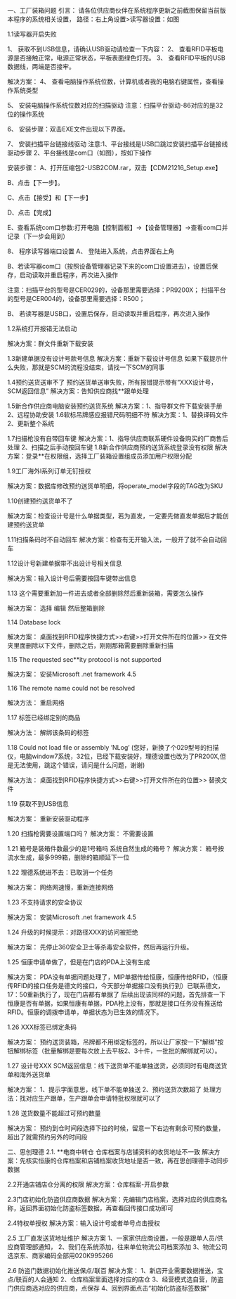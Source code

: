 
一、工厂装箱问题
引言：
请各位供应商伙伴在系统程序更新之前截图保留当前版本程序的系统相关设置，
路径：右上角设置>读写器设置：如图

1.1读写器开启失败


1、	获取不到USB信息，请确认USB驱动请检查一下内容：
2、	查看RFID平板电源是否接触正常，电源正常状态，平板表面绿色灯亮。
3、	查看RFID平板的USB数据线，两端是否接牢。


解决方案：
4、	查看电脑操作系统位数，计算机或者我的电脑右键属性，查看操作系统类型

5、	安装电脑操作系统位数对应的扫描驱动
注意：扫描平台驱动-86对应的是32位的操作系统

6、	安装步骤：双击EXE文件出现以下界面。



7、	安装扫描平台链接线驱动
注意:1、平台接线是USB口跳过安装扫描平台链接线驱动步骤
2、平台接线是com口（如图），按如下操作

安装步骤：
A、打开压缩包2-USB2COM.rar，双击【CDM21216_Setup.exe】

B、点击【下一步】。

C、点击【接受】和【下一步】

D、点击【完成】

E、查看系统com口参数:打开电脑【控制面板】→【设备管理器】→查看com口并记录（下一步会用到）

8、	程序读写器端口设置
A、	登陆进入系统，点击界面右上角


B、若读写器com口（按照设备管理器记录下来的com口设置进去），设置后保存，启动读取并重启程序，再次进入操作



注意：扫描平台的型号是CER029的，设备那里需要选择：PR9200X；
扫描平台的型号是CER004的，设备那里需要选择：R500；


B、	若读写器是USB口，设置后保存，启动读取并重启程序，再次进入操作



1.2系统打开报错无法启动


解决方案：群文件重新下载安装

1.3新建单据没有设计号款号信息
解决方案：重新下载设计号信息
如果下载提示什么失败，那就是SCM的流程没结束，请找一下SCM的同事

1.4预约送货送审不了
预约送货单送审失败，所有报错提示带有“XXX设计号，SCM返回信息”
解决方案：告知供应商找**跟单处理


1.5新合作供应商电脑安装预约送货系统
解决方案：1、指导群文件下载安装手册2、远程协助安装
1.6软标吊牌感应报错尺码明细不符
解决方案：1、替换译码文件2、更新整个系统

1.7扫描枪没有自带回车键
解决方案：1、指导供应商联系硬件设备购买的厂商售后处理
2、扫描之后手动按回车键
1.8新合作供应商预约送货系统登录没有权限
解决方案：登录**在权限组，选择工厂装箱设置组成员添加用户权限分配



1.9工厂海外I系列订单无钉授权

解决方案：数据库修改预约送货单明细，将operate_model字段的TAG改为SKU


1.10创建预约送货单不了

解决方案：检查设计号是什么单据类型，若为直发，一定要先做直发单据后才能创建预约送货单

1.11扫描条码时不自动回车
解决方案：检查有无开输入法，一般开了就不会自动回车

1.12设计号新建单据带不出设计号相关信息

解决方案：输入设计号后需要按回车键带出信息


1.13 这个需要重新加一件进去或者全部删除然后重新装箱，需要怎么操作

解决方案：
选择 编辑 然后整箱删除

1.14 Database lock

解决方案：
桌面找到RFID程序快捷方式>>右键>>打开文件所在的位置>>
在文件夹里面删除以下文件，删除之后，刚刚那箱需要删除重新扫描


1.15 The requested sec**ity protocol is not supported

解决方案：
安装Microsoft .net framework 4.5

1.16 The remote name could not be resolved

解决方法：
重启网络

1.17 标签已经绑定别的商品

解决方法：
解绑该条码的标签

1.18 Could not load file or assembly ’NLog’
(您好，新换了个029型号的扫描仪，电脑window7系统，32位，已经下载安装好，理德设置也改为了PR200X,但是无法使用，跳这个错误，请问是什么问题，谢谢)

解决方法：
桌面找到RFID程序快捷方式>>右键>>打开文件所在的位置>>
替换文件


1.19 获取不到USB信息

解决方案：
重新安装驱动程序

1.20 扫描枪需要设置端口吗？
解决方案：
不需要设置

1.21 箱号是装箱件数最少的是1号箱吗    系统自然生成的箱号？
解决方案：
箱号按流水生成，最多999箱，删除的箱顺延下一位

1.22 理德系统进不去：已取消一个任务

解决方案：
网络网速慢，重新连接网络

1.23 不支持请求的安全协议

解决方案：
安装Microsoft .net framework 4.5

1.24 升级的时候提示：对路径XXX的访问被拒绝


解决方案：
先停止360安全卫士等杀毒安全软件，然后再运行升级。

1.25 恒康申请单做了，但是在门店的PDA上没有生成


解决方案：
PDA没有单据问题处理了，MIP单据传给恒康，恒康传给RFID，（恒康传RFID的接口任务是德文的接口，今天部分单据接口没有执行到）已联系德文，17：50重新执行了，现在门店都有单据了
后续出现该同样的问题，首先排查一下恒康是否有单据，如果恒康有单据，PDA枪上没有，那就是接口任务没有推送给RFID。恒康的调拨申请单，单据状态为已生效的情况下。

1.26 XXX标签已绑定条码

解决方案：
预约送货装箱，吊牌都不用绑定标签的，所以让厂家按一下“解绑”按钮解绑标签（批量解绑是要每次放上去平板2、3十件，一批批的解绑就可以）。

1.27 设计号XXX SCM返回信息：线下送货单不能单独送货，必须同时有电商送货单和海外送货单

解决方案：
1、提示字面意思，线下单不能单独送
2、预约送货次数超了
处理方法：找对应生产跟单，生产跟单会申请特批权限就可以了

1.28 送货数量不能超过可预约数量

解决方案：
预约到仓时间段选择下拉的时候，留意一下右边有剩余可预约数量，超出了就需预约另外的时间段


二、思创理德
2.1. **电商中转仓 仓库档案与店铺资料的收货地址不一致
解决方案：先核实恒康的仓库档案和店铺档案收货地址是否一致，再在思创理德手动同步数据

2.2开通店铺店仓分离的权限
解决方案：仓库档案-开启参数

2.3门店初始化防盗供应商数据
解决方案：先编辑门店档案，选择对应的供应商名称，返回界面初始化防盗标签数据，再查看回传接口成功即可


2.4特权单授权
解决方案：输入设计号或者单号点击授权


2.5 工厂直发送货地址维护
解决方案
1、一家家供应商设置，一般是跟单人员/供应商管理部通知，
2、我们在系统添加，往来单位物流公司档案添加
3、物流公司选京东、商家编码全部用020K995266


2.6 防盗门数据初始化推送保点/联百
解决方案：
1、新店开业需要数据推送，宝点/联百的人会通知
2、仓库档案里面选择对应的店仓
3、经营模式选自营，防盗门供应商选对应的供应商，点保存
4、回到界面点击“初始化防盗标签数据”
 
 
 
